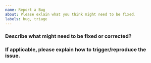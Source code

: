 ```yaml
---
name: Report a Bug
about: Please exlain what you think might need to be fixed. 
labels: bug, triage
---
```


### Describe what might need to be fixed or corrected?



### If applicable, please explain how to trigger/reproduce the issue.  
 
 

